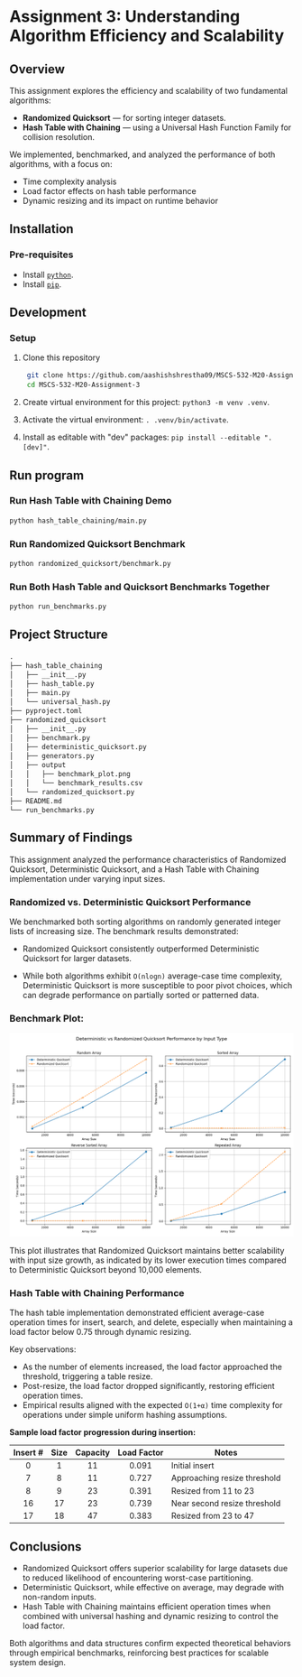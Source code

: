 # Assignment 3: Understanding Algorithm Efficiency and Scalability

## Overview

This assignment explores the efficiency and scalability of two fundamental algorithms:

- **Randomized Quicksort** — for sorting integer datasets.
- **Hash Table with Chaining** — using a Universal Hash Function Family for collision resolution.

We implemented, benchmarked, and analyzed the performance of both algorithms, with a focus on:

- Time complexity analysis
- Load factor effects on hash table performance
- Dynamic resizing and its impact on runtime behavior

## Installation

### Pre-requisites

- Install [`python`](https://www.python.org/downloads/).
- Install [`pip`](https://pip.pypa.io/en/stable/installation/).

## Development

### Setup

1. Clone this repository

   ```bash
    git clone https://github.com/aashishshrestha09/MSCS-532-M20-Assignment-3.git
    cd MSCS-532-M20-Assignment-3
   ```

2. Create virtual environment for this project: `python3 -m venv .venv`.
3. Activate the virtual environment: `. .venv/bin/activate`.
4. Install as editable with "dev" packages: `pip install --editable ".[dev]"`.

## Run program

### Run Hash Table with Chaining Demo

```bash
python hash_table_chaining/main.py
```

### Run Randomized Quicksort Benchmark

```bash
python randomized_quicksort/benchmark.py
```

### Run Both Hash Table and Quicksort Benchmarks Together

```bash
python run_benchmarks.py
```

## Project Structure

```
.
├── hash_table_chaining
│   ├── __init__.py
│   ├── hash_table.py
│   ├── main.py
│   └── universal_hash.py
├── pyproject.toml
├── randomized_quicksort
│   ├── __init__.py
│   ├── benchmark.py
│   ├── deterministic_quicksort.py
│   ├── generators.py
│   ├── output
│   │   ├── benchmark_plot.png
│   │   └── benchmark_results.csv
│   └── randomized_quicksort.py
├── README.md
└── run_benchmarks.py

```

## Summary of Findings

This assignment analyzed the performance characteristics of Randomized Quicksort, Deterministic Quicksort, and a Hash Table with Chaining implementation under varying input sizes.

### Randomized vs. Deterministic Quicksort Performance

We benchmarked both sorting algorithms on randomly generated integer lists of increasing size. The benchmark results demonstrated:

- Randomized Quicksort consistently outperformed Deterministic Quicksort for larger datasets.

- While both algorithms exhibit `O(nlogn)` average-case time complexity, Deterministic Quicksort is more susceptible to poor pivot choices, which can degrade performance on partially sorted or patterned data.

### Benchmark Plot:

![Benchmark Plot](./randomized_quicksort/output/benchmark_plot.png)

This plot illustrates that Randomized Quicksort maintains better scalability with input size growth, as indicated by its lower execution times compared to Deterministic Quicksort beyond 10,000 elements.

### Hash Table with Chaining Performance

The hash table implementation demonstrated efficient average-case operation times for insert, search, and delete, especially when maintaining a load factor below 0.75 through dynamic resizing.

Key observations:

- As the number of elements increased, the load factor approached the threshold, triggering a table resize.
- Post-resize, the load factor dropped significantly, restoring efficient operation times.
- Empirical results aligned with the expected `O(1+α)` time complexity for operations under simple uniform hashing assumptions.

**Sample load factor progression during insertion:**

| Insert # | Size | Capacity | Load Factor | Notes                        |
| :------: | :--: | :------: | :---------: | ---------------------------- |
|    0     |  1   |    11    |    0.091    | Initial insert               |
|    7     |  8   |    11    |    0.727    | Approaching resize threshold |
|    8     |  9   |    23    |    0.391    | Resized from 11 to 23        |
|    16    |  17  |    23    |    0.739    | Near second resize threshold |
|    17    |  18  |    47    |    0.383    | Resized from 23 to 47        |

## Conclusions

- Randomized Quicksort offers superior scalability for large datasets due to reduced likelihood of encountering worst-case partitioning.
- Deterministic Quicksort, while effective on average, may degrade with non-random inputs.
- Hash Table with Chaining maintains efficient operation times when combined with universal hashing and dynamic resizing to control the load factor.

Both algorithms and data structures confirm expected theoretical behaviors through empirical benchmarks, reinforcing best practices for scalable system design.
